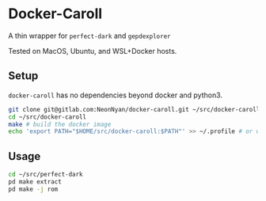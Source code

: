 # Docker-Caroll
A thin wrapper for `perfect-dark` and `gepdexplorer`

Tested on MacOS, Ubuntu, and WSL+Docker hosts.

## Setup

`docker-caroll` has no dependencies beyond docker and python3.

``` bash
git clone git@gitlab.com:NeonNyan/docker-caroll.git ~/src/docker-caroll #or wherever
cd ~/src/docker-caroll
make # build the docker image
echo 'export PATH="$HOME/src/docker-caroll:$PATH"' >> ~/.profile # or whatever shell you use

```

## Usage

``` bash
cd ~/src/perfect-dark
pd make extract
pd make -j rom
```

